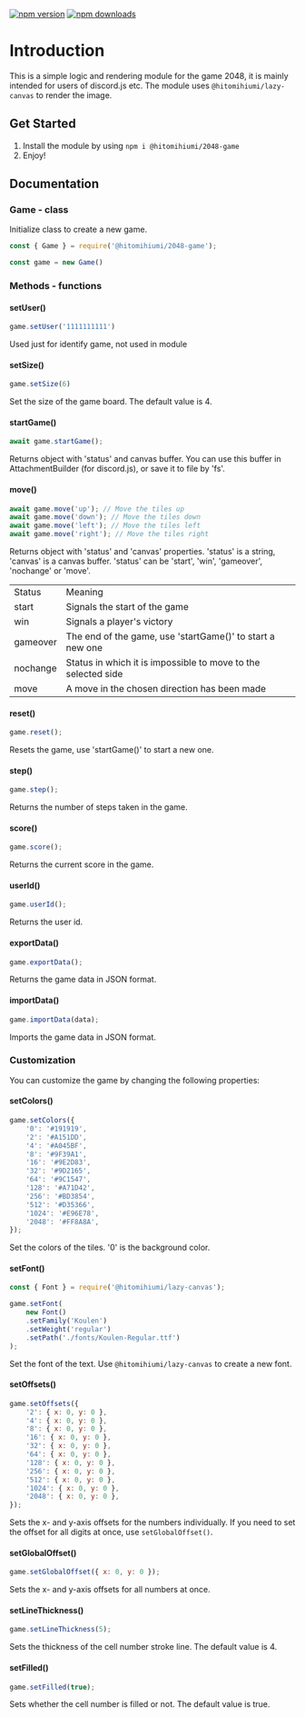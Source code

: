 <a href="https://www.npmjs.com/package/@hitomihiumi/2048-game"><img src="https://img.shields.io/npm/v/@hitomihiumi/2048-game.svg?maxAge=3600" alt="npm version" /></a>
<a href="https://www.npmjs.com/package/@hitomihiumi/2048-game"><img src="https://img.shields.io/npm/dt/@hitomihiumi/2048-game.svg?maxAge=3600" alt="npm downloads" /></a>

# Introduction

This is a simple logic and rendering module for the game 2048, it is mainly intended for users of discord.js etc. The module uses `@hitomihiumi/lazy-canvas` to render the image.

## Get Started

1. Install the module by using `npm i @hitomihiumi/2048-game`
2. Enjoy!

## Documentation

### Game - class

Initialize class to create a new game.

```js
const { Game } = require('@hitomihiumi/2048-game');

const game = new Game()
```
### Methods - functions

#### setUser()
```js
game.setUser('1111111111')
```
Used just for identify game, not used in module

#### setSize()
```js
game.setSize(6)
```

Set the size of the game board. The default value is 4.

#### startGame()
```js
await game.startGame(); 
```
Returns object with 'status' and canvas buffer. You can use this buffer in AttachmentBuilder (for discord.js), or save it to file by 'fs'.

#### move()
```js
await game.move('up'); // Move the tiles up
await game.move('down'); // Move the tiles down
await game.move('left'); // Move the tiles left
await game.move('right'); // Move the tiles right
```

Returns object with 'status' and 'canvas' properties.
'status' is a string, 'canvas' is a canvas buffer.
'status' can be 'start', 'win', 'gameover', 'nochange' or 'move'.

<table>
    <tr>
        <td>Status</td>
        <td>Meaning</td>
    </tr>
    <tr>
        <td>start</td>
        <td>Signals the start of the game</td>
    </tr>
    <tr>
        <td>win</td>
        <td>Signals a player's victory</td>
    </tr>
    <tr>
        <td>gameover</td>
        <td>The end of the game, use 'startGame()' to start a new one</td>
    </tr>
    <tr>
        <td>nochange</td>
        <td>Status in which it is impossible to move to the selected side</td>
    </tr>
    <tr>
        <td>move</td>
        <td>A move in the chosen direction has been made</td>
    </tr>
</table>

#### reset()

```js
game.reset();
```

Resets the game, use 'startGame()' to start a new one.

#### step()

```js
game.step();
```

Returns the number of steps taken in the game.

#### score()

```js
game.score();
```

Returns the current score in the game.

#### userId()

```js
game.userId();
```

Returns the user id.

#### exportData()

```js
game.exportData();
```

Returns the game data in JSON format.

#### importData()

```js
game.importData(data);
```

Imports the game data in JSON format.

### Customization

You can customize the game by changing the following properties:

#### setColors()

```js
game.setColors({
    '0': '#191919',
    '2': '#A151DD',
    '4': '#A045BF',
    '8': '#9F39A1',
    '16': '#9E2D83',
    '32': '#9D2165',
    '64': '#9C1547',
    '128': '#A71D42',
    '256': '#BD3854',
    '512': '#D35366',
    '1024': '#E96E78',
    '2048': '#FF8A8A',
});
```

Set the colors of the tiles. '0' is the background color.

#### setFont()

```js
const { Font } = require('@hitomihiumi/lazy-canvas');

game.setFont(
    new Font()
    .setFamily('Koulen')
    .setWeight('regular')
    .setPath('./fonts/Koulen-Regular.ttf')
);
```

Set the font of the text. Use `@hitomihiumi/lazy-canvas` to create a new font.

#### setOffsets()

```js
game.setOffsets({
    '2': { x: 0, y: 0 },
    '4': { x: 0, y: 0 },
    '8': { x: 0, y: 0 },
    '16': { x: 0, y: 0 },
    '32': { x: 0, y: 0 },
    '64': { x: 0, y: 0 },
    '128': { x: 0, y: 0 },
    '256': { x: 0, y: 0 },
    '512': { x: 0, y: 0 },
    '1024': { x: 0, y: 0 },
    '2048': { x: 0, y: 0 },
});
```

Sets the x- and y-axis offsets for the numbers individually. If you need to set the offset for all digits at once, use `setGlobalOffset()`.

#### setGlobalOffset()

```js
game.setGlobalOffset({ x: 0, y: 0 });
```

Sets the x- and y-axis offsets for all numbers at once.

#### setLineThickness()

```js
game.setLineThickness(5);
```

Sets the thickness of the cell number stroke line. The default value is 4.

#### setFilled()

```js
game.setFilled(true);
```

Sets whether the cell number is filled or not. The default value is true.